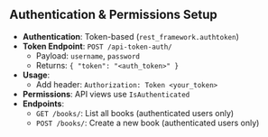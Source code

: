 ## Authentication & Permissions Setup

- **Authentication**: Token-based (`rest_framework.authtoken`)
- **Token Endpoint**: `POST /api-token-auth/`
  - Payload: `username`, `password`
  - Returns: `{ "token": "<auth_token>" }`
- **Usage**:
  - Add header: `Authorization: Token <your_token>`
- **Permissions**: API views use `IsAuthenticated`
- **Endpoints**:
  - `GET /books/`: List all books (authenticated users only)
  - `POST /books/`: Create a new book (authenticated users only)
